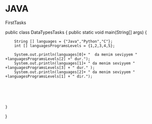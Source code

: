 # JAVA
FirstTasks

public class DataTypesTasks {
    public static void main(String[] args) {

        String [] languages = {"Java","Python","C"};
        int [] languagesProgramsLevels = {1,2,3,4,5};

        System.out.println(languages[0]+ "  da menim seviyyem " +languagesProgramsLevels[2] +" dur.");
        System.out.println(languages[1]+ " da menim seviyyem " +languagesProgramsLevels[3] + " dur." );
        System.out.println(languages[2]+ " da menim seviyyem " +languagesProgramsLevels[1] + " dir.");






    }
}

